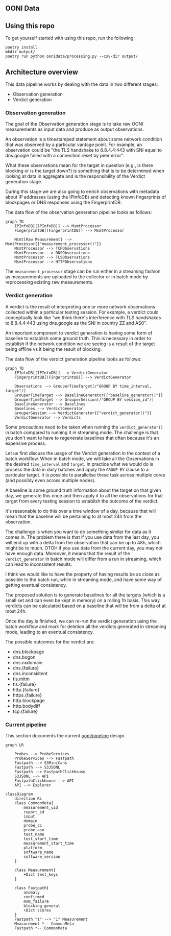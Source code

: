## OONI Data

## Using this repo

To get yourself started with using this repo, run the following:

```
poetry install
mkdir output/
poetry run python oonidata/processing.py --csv-dir output/
```

## Architecture overview

This data pipeline works by dealing with the data in two different stages:
* Observation generation
* Verdict generation

### Observation generation

The goal of the Observation generation stage is to take raw OONI measurements
as input data and produce as output observations.

An observation is a timestamped statement about some network condition that was
observed by a particular vantage point. For example, an observation could be
"the TLS handshake to 8.8.4.4:443 with SNI equal to dns.google failed with
a connection reset by peer error".

What these observations mean for the
target in question (e.g., is there blocking or is the target down?) is something
that is to be determined when looking at data in aggregate and is the
responsibility of the Verdict generation stage.

During this stage we are also going to enrich observations with metadata about
IP addresses (using the IPInfoDB) and detecting known fingerprints of
blockpages or DNS responses using the FingerprintDB.

The data flow of the observation generation pipeline looks as follows:

```mermaid
graph TD
    IPInfoDB[(IPInfoDB)] --> MsmtProcessor
    FingerprintDB[(FingerprintDB)] --> MsmtProcessor

    Msmt[Raw Measurement] --> MsmtProcessor{{"measurement_processor()"}}
    MsmtProcessor --> TCPObservations
    MsmtProcessor --> DNSObservations
    MsmtProcessor --> TLSObservations
    MsmtProcessor --> HTTPObservations
```

The `measurement_processor` stage can be run either in a streaming fashion as
measurements are uploaded to the collector or in batch mode by reprocessing
existing raw measurements.

### Verdict generation

A verdict is the result of interpreting one or more network observations
collected within a particular testing session. For example, a verdict could
conceptually look like "we think there's interference with TLS handshakes
to 8.8.4.4:443 using dns.google as the SNI in country ZZ and AS0".

An important component to verdict generation is having some form of baseline to
establish some ground truth. This is necessary in order to establish if the
network condition we are seeing is a result of the target being offline vs it
being the result of blocking.

The data flow of the verdict generation pipeline looks as follows:
```mermaid
graph TD
    IPInfoDB[(IPInfoDB)] --> VerdictGenerator
    FingerprintDB[(FingerprintDB)] --> VerdictGenerator

    Observations --> GrouperTimeTarget[/"GROUP BY time_interval, target"/]
    GrouperTimeTarget --> BaselineGenerator{{"baseline_generator()"}}
    GrouperTimeTarget --> GrouperSession[/"GROUP BY session_id"/]
    BaselineGenerator --> Baselines
    Baselines --> VerdictGenerator
    GrouperSession --> VerdictGenerator{{"verdict_generator()"}}
    VerdictGenerator --> Verdicts
```

Some precautions need to be taken when running the `verdict_generator()` in
batch compared to running it in streaming mode.
The challenge is that you don't want to have to regenerate baselines that often
because it's an expensive process.

Let us first discuss the usage of the Verdict generation in the context of a
batch workflow. When in batch mode, we will take all the Observations in the desired
`time_interval` and `target`. In practice what we would do is process the data
in daily batches and apply the `GROUP BY` clause to a particular target.
It is possible to parallelise these task across multiple cores (and possibly
even across multiple nodes).

A baseline is some ground truth information about the target on that given day,
we generate this once and then apply it to all the observations for that target
from every testing session to establish the outcome of the verdict.

It's reasonable to do this over a time window of a day, because that will mean
that the baseline will be pertaining to at most 24h from the observation.

The challenge is when you want to do something similar for data as it comes in.
The problem there is that if you use data from the last day, you will end up
with a delta from the observation that can be up to 48h, which might be to much.
OTOH if you use data from the current day, you may not have enough data.
Moreover, it means that the result of the `verdict_generator` in batch mode
will differ from a run in streaming, which can lead to inconsistent results.

I think we would like to have the property of having results be as close as
possible to the batch run, while in streaming mode, and have some way of getting
eventual consistency.

The proposed solution is to generate baselines for all the targets (which is a
small set and can even be kept in memory) on a rolling 1h basis. This way
verdicts can be calculated based on a baseline that will be from a delta of at
most 24h.

Once the day is finished, we can re-run the verdict generation using the batch
workflow and mark for deletion all the verdicts generated in streaming mode, leading
to an eventual consistency.

The possible outcomes for the verdict are:

* dns.blockpage
* dns.bogon
* dns.nxdomain
* dns.{failure}
* dns.inconsistent
* tls.mitm
* tls.{failure}
* http.{failure}
* https.{failure}
* http.blockpage
* http.bodydiff
* tcp.{failure}


### Current pipeline

This section documents the current [ooni/pipeline](https://github.com/ooni/pipeline)
design.

```mermaid
graph LR

    Probes --> ProbeServices
    ProbeServices --> Fastpath
    Fastpath --> S3MiniCans
    Fastpath --> S3JSONL
    Fastpath --> FastpathClickhouse
    S3JSONL --> API
    FastpathClickhouse --> API
    API --> Explorer
```

```mermaid
classDiagram
    direction RL
    class CommonMeta{
        measurement_uid
        report_id
        input
        domain
        probe_cc
        probe_asn
        test_name
        test_start_time
        measurement_start_time
        platform
        software_name
        software_version
    }

    class Measurement{
        +Dict test_keys
    }

    class Fastpath{
        anomaly
        confirmed
        msm_failure
        blocking_general
        +Dict scores
    }
    Fastpath "1" --> "1" Measurement
    Measurement *-- CommonMeta
    Fastpath *-- CommonMeta
```
